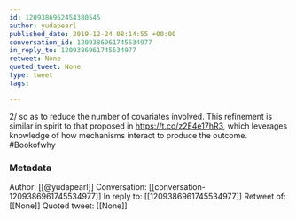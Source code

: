 ```yaml
---
id: 1209386962454380545
author: yudapearl
published_date: 2019-12-24 08:14:55 +00:00
conversation_id: 1209386961745534977
in_reply_to: 1209386961745534977
retweet: None
quoted_tweet: None
type: tweet
tags:

---
```


2/ so as to reduce the number of covariates involved. This refinement is similar in spirit to that proposed in https://t.co/z2E4e17hR3, which leverages knowledge of how mechanisms interact to produce the outcome. #Bookofwhy

### Metadata

Author: [[@yudapearl]]
Conversation: [[conversation-1209386961745534977]]
In reply to: [[1209386961745534977]]
Retweet of: [[None]]
Quoted tweet: [[None]]
